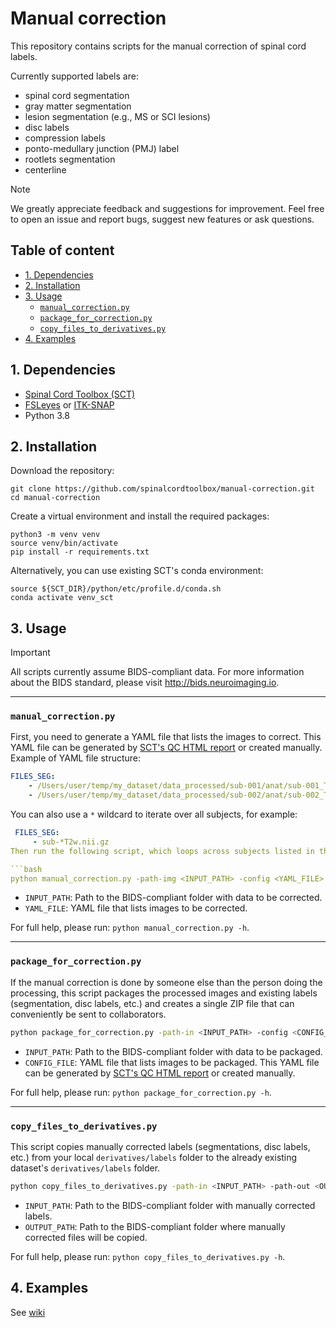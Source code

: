 # Manual correction

This repository contains scripts for the manual correction of spinal cord labels. 

Currently supported labels are: 
- spinal cord segmentation
- gray matter segmentation
- lesion segmentation (e.g., MS or SCI lesions)
- disc labels
- compression labels
- ponto-medullary junction (PMJ) label
- rootlets segmentation
- centerline

> [!NOTE]
> We greatly appreciate feedback and suggestions for improvement. Feel free to open an issue and report bugs, suggest new features or ask questions.

## Table of content
* [1. Dependencies](#1-dependencies)
* [2. Installation](#2-installation)
* [3. Usage](#3-usage)
    * [`manual_correction.py`](#manual_correctionpy)
    * [`package_for_correction.py`](#package_for_correctionpy)
    * [`copy_files_to_derivatives.py`](#copy_files_to_derivativespy)
* [4. Examples](#4-examples)

## 1. Dependencies

- [Spinal Cord Toolbox (SCT)](https://github.com/neuropoly/spinalcordtoolbox)
- [FSLeyes](https://fsl.fmrib.ox.ac.uk/fsl/fslwiki/FSLeyes) or [ITK-SNAP](http://www.itksnap.org)
- Python 3.8

## 2. Installation

Download the repository:

```console
git clone https://github.com/spinalcordtoolbox/manual-correction.git
cd manual-correction
```

Create a virtual environment and install the required packages:

```console
python3 -m venv venv
source venv/bin/activate
pip install -r requirements.txt
```

Alternatively, you can use existing SCT's conda environment:

```console
source ${SCT_DIR}/python/etc/profile.d/conda.sh
conda activate venv_sct
```

## 3. Usage

> [!Important]
> All scripts currently assume BIDS-compliant data. For more information about the BIDS standard, please visit http://bids.neuroimaging.io.

---

### `manual_correction.py`

First, you need to generate a YAML file that lists the images to correct. This YAML file can be generated by [SCT's QC HTML report](https://spinalcordtoolbox.com/overview/concepts/inspecting-results-qc-fsleyes.html#how-do-i-use-the-qc-report) or created manually. 
Example of YAML file structure:
```yaml
FILES_SEG:
    - /Users/user/temp/my_dataset/data_processed/sub-001/anat/sub-001_T1w.nii.gz
    - /Users/user/temp/my_dataset/data_processed/sub-002/anat/sub-002_T1w.nii.gz
```

You can also use a `*` wildcard to iterate over all subjects, for example:
```yaml
 FILES_SEG:
     - sub-*T2w.nii.gz
Then run the following script, which loops across subjects listed in the YAML file and opens a viewer to correct the labels (segmentations, disc labels, etc.). 

```bash
python manual_correction.py -path-img <INPUT_PATH> -config <YAML_FILE>
```

- `INPUT_PATH`: Path to the BIDS-compliant folder with data to be corrected.
- `YAML_FILE`: YAML file that lists images to be corrected.  

For full help, please run: `python manual_correction.py -h`.

---

### `package_for_correction.py`

If the manual correction is done by someone else than the person doing the processing, this script packages the processed images and existing labels (segmentation, disc labels, etc.) and creates a single ZIP file that can conveniently be sent to collaborators.

```bash
python package_for_correction.py -path-in <INPUT_PATH> -config <CONFIG_FILE>
```

- `INPUT_PATH`: Path to the BIDS-compliant folder with data to be packaged.
- `CONFIG_FILE`: YAML file that lists images to be packaged. This YAML file can be generated by [SCT's QC HTML report](https://spinalcordtoolbox.com/overview/concepts/inspecting-results-qc-fsleyes.html#how-do-i-use-the-qc-report) or created manually. 

For full help, please run: `python package_for_correction.py -h`.

---

### `copy_files_to_derivatives.py`

This script copies manually corrected labels (segmentations, disc labels, etc.) from your local `derivatives/labels` folder to the already existing dataset's `derivatives/labels` folder.

```bash
python copy_files_to_derivatives.py -path-in <INPUT_PATH> -path-out <OUTPUT_PATH>
```

- `INPUT_PATH`: Path to the BIDS-compliant folder with manually corrected labels.
- `OUTPUT_PATH`: Path to the BIDS-compliant folder where manually corrected files will be copied.

For full help, please run: `python copy_files_to_derivatives.py -h`.

## 4. Examples

See [wiki](https://github.com/spinalcordtoolbox/manual-correction/wiki)
